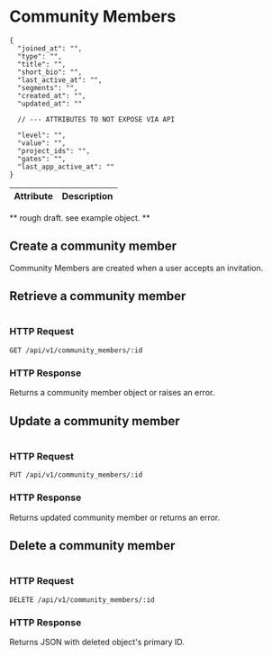 # Community Members

```shell
{
  "joined_at": "",
  "type": "",
  "title": "",
  "short_bio": "",
  "last_active_at": "",
  "segments": "",
  "created_at": "", 
  "updated_at": ""

  // --- ATTRIBUTES TO NOT EXPOSE VIA API

  "level": "",
  "value": "",
  "project_ids": "",
  "gates": "",
  "last_app_active_at": ""
}
```

Attribute | Description
----------|------------
** rough draft. see example object. **

## Create a community member

Community Members are created when a user accepts an invitation.

## Retrieve a community member

```shell
```

### HTTP Request 
`GET /api/v1/community_members/:id`

### HTTP Response
Returns a community member object or raises an error.

## Update a community member

```shell
```

### HTTP Request 
`PUT /api/v1/community_members/:id`

### HTTP Response
Returns updated community member or returns an error.

## Delete a community member

```shell
```

### HTTP Request 
`DELETE /api/v1/community_members/:id`

### HTTP Response
Returns JSON with deleted object's primary ID.
